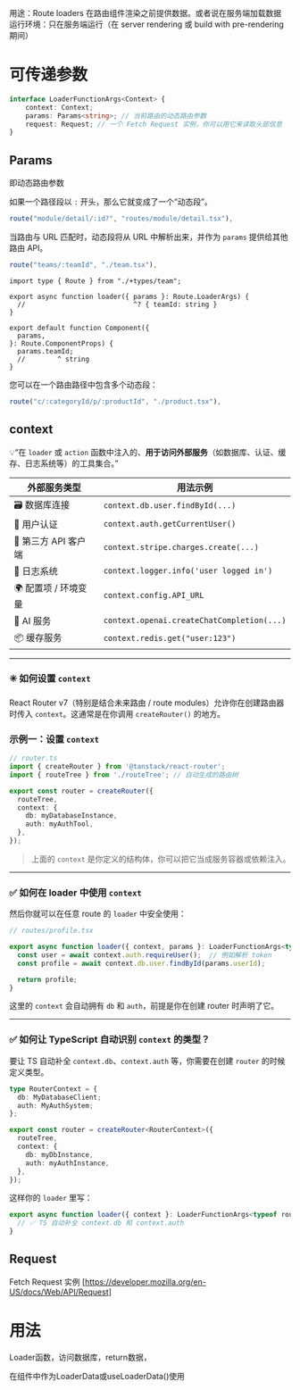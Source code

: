 
用途：Route loaders 在路由组件渲染之前提供数据。或者说在服务端加载数据
运行环境：只在服务端运行（在 server rendering 或 build with pre-rendering期间）

# 可传递参数

```ts
interface LoaderFunctionArgs<Context> {
    context: Context;
    params: Params<string>; // 当前路由的动态路由参数
    request: Request; // 一个 Fetch Request 实例，你可以用它来读取头部信息
}
```

## **Params**

即动态路由参数

如果一个路径段以 `:` 开头，那么它就变成了一个“动态段”。

```ts
route("module/detail/:id?", "routes/module/detail.tsx"),
```

当路由与 URL 匹配时，动态段将从 URL 中解析出来，并作为 `params` 提供给其他路由 API。

```ts
route("teams/:teamId", "./team.tsx"),
```

```tsx
import type { Route } from "./+types/team";

export async function loader({ params }: Route.LoaderArgs) {
  //                           ^? { teamId: string }
}

export default function Component({
  params,
}: Route.ComponentProps) {
  params.teamId;
  //        ^ string
}
```

您可以在一个路由路径中包含多个动态段：

```ts
route("c/:categoryId/p/:productId", "./product.tsx"),
```

## **context**

💡“在 `loader` 或 `action` 函数中注入的、**用于访问外部服务**（如数据库、认证、缓存、日志系统等）的工具集合。”

| 外部服务类型         | 用法示例                                       |
| -------------- | ------------------------------------------ |
| 🗃️ 数据库连接      | `context.db.user.findById(...)`            |
| 🔐 用户认证        | `context.auth.getCurrentUser()`            |
| 📡 第三方 API 客户端 | `context.stripe.charges.create(...)`       |
| 📝 日志系统        | `context.logger.info('user logged in')`    |
| 🌍 配置项 / 环境变量  | `context.config.API_URL`                   |
| 🧠 AI 服务       | `context.openai.createChatCompletion(...)` |
| 📦 缓存服务        | `context.redis.get("user:123")`            |

---

### ✳️ 如何设置 `context`

React Router v7（特别是结合未来路由 / route modules）允许你在创建路由器时传入 `context`。这通常是在你调用 `createRouter()` 的地方。

### 示例一：设置 `context`

```ts
// router.ts
import { createRouter } from '@tanstack/react-router';
import { routeTree } from './routeTree'; // 自动生成的路由树

export const router = createRouter({
  routeTree,
  context: {
    db: myDatabaseInstance,
    auth: myAuthTool,
  },
});
```

> 上面的 `context` 是你定义的结构体，你可以把它当成服务容器或依赖注入。

---

### ✅ 如何在 loader 中使用 `context`

然后你就可以在任意 route 的 `loader` 中安全使用：

```ts
// routes/profile.tsx

export async function loader({ context, params }: LoaderFunctionArgs<typeof router>) {
  const user = await context.auth.requireUser();  // 例如解析 token
  const profile = await context.db.user.findById(params.userId);

  return profile;
}
```

这里的 `context` 会自动拥有 `db` 和 `auth`，前提是你在创建 router 时声明了它。

---

### ✅ 如何让 TypeScript 自动识别 `context` 的类型？

要让 TS 自动补全 `context.db`、`context.auth` 等，你需要在创建 `router` 的时候定义类型。

```ts
type RouterContext = {
  db: MyDatabaseClient;
  auth: MyAuthSystem;
};

export const router = createRouter<RouterContext>({
  routeTree,
  context: {
    db: myDbInstance,
    auth: myAuthInstance,
  },
});
```

这样你的 `loader` 里写：

```ts
export async function loader({ context }: LoaderFunctionArgs<typeof router>) {
  // ✅ TS 自动补全 context.db 和 context.auth
}
```

## **Request**

Fetch Request 实例 [https://developer.mozilla.org/en-US/docs/Web/API/Request]

# 用法

Loader函数，访问数据库，return数据，

在组件中作为LoaderData或useLoaderData()使用